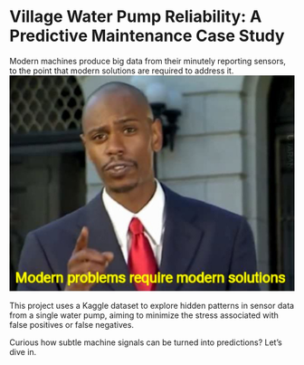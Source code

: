 # Village Water Pump Reliability: A Predictive Maintenance Case Study

Modern machines produce big data from their minutely reporting sensors, to the point that modern solutions are required to address it.
![Image](PostImages/Modern_Problems_Require_Modern_Solutions.jpg)

This project uses a Kaggle dataset to explore hidden patterns in sensor data from a single water pump, aiming to minimize the stress associated with false positives or false negatives.

Curious how subtle machine signals can be turned into predictions? Let’s dive in.
